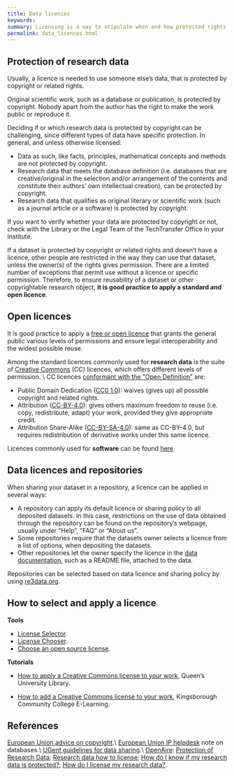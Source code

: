 ```yaml
---
title: Data licences
keywords:
summary: Licensing is a way to stipulate when and how protected rights  in research data (such as copyright) can be used by others.
permalink: data_licences.html
---
```


## Protection of research data
Usually, a licence is needed to use someone else’s data, that is protected by copyright or related rights.


Original scientific work, such as a database or publication, is protected by copyright. Nobody apart from the author has the right to make the work public or reproduce it.

Deciding if or which research data is protected by copyright can be challenging, since different types of data have specific protection. In general, and unless otherwise licensed:
* Data as such, like facts, principles, mathematical concepts and methods are not protected by copyright.
* Research data that meets the database definition (i.e. databases that are creative/original in the selection and/or arrangement of the contents and constitute their authors’ own intellectual creation), can be protected by copyright.
* Research data that qualifies as original literary or scientific work (such as a journal article or a software) is protected by copyright.

If you want to verify whether your data are protected by copyright or not, check with the Library or the Legal Team of the TechTransfer Office in your Institute.

If a dataset is protected by copyright or related rights and doesn’t have a licence, other people are restricted in the way they can use that dataset, unless the owner(s) of the rights gives permission. There are a limited number of exceptions that permit use without a licence or specific permission.
Therefore, to ensure reusability of a dataset or other copyrightable research object, **it is good practice to apply a standard and open licence**.


## Open licences
It is good practice to apply a [free or open licence](https://en.wikipedia.org/wiki/Free_license) that grants the general public various levels of permissions and ensure legal interoperability and the widest possible reuse.

Among the standard licences commonly used for **research data** is the suite of [Creative Commons](https://creativecommons.org/licenses/) (CC) licences, which offers different levels of permission. \\
CC licences [conformant with the “Open Definition”](https://opendefinition.org/licenses/) are:
* Public Domain Dedication ([CC0 1.0](https://creativecommons.org/publicdomain/zero/1.0/)): waives (gives up) all possible copyright and related rights.
* Attribution ([CC-BY-4.0](https://creativecommons.org/licenses/by/4.0/)): gives others maximum freedom to reuse (i.e. copy, redistribute, adapt) your work, provided they give appropriate credit.
* Attribution Share-Alike ([CC-BY-SA-4.0](https://creativecommons.org/licenses/by-sa/4.0/)): same as CC-BY-4.0, but requires redistribution of derivative works under this same licence.

Licences commonly used for **software** can be found [here](https://choosealicense.com/licenses/).

## Data licences and repositories
When sharing your dataset in a repository, a licence can be applied in several ways:
* A repository can apply its default licence or sharing policy to all deposited datasets. In this case, restrictions on the use of data obtained through the repository can be found on the repository’s webpage, usually under “Help”, “FAQ” or “About us”.
* Some repositories require that the datasets owner selects a licence from a list of options, when depositing the datasets.
* Other repositories let the owner specify the licence in the [data documentation](data_documentation), such as a README file, attached to the data.

Repositories can be selected based on data licence and sharing policy by using [re3data.org](https://www.re3data.org/search?query=).

## How to select and apply a licence
**Tools**
* [License Selector](https://ufal.github.io/public-license-selector/).
* [License Chooser](https://creativecommons.org/choose/).
* [Choose an open source license](https://choosealicense.com).

**Tutorials**
* [How to apply a Creative Commons license to your work](https://guides.library.queensu.ca/c.php?g=704790&p=5014948), Queen’s University Library.

* [How to add a Creative Commons license to your work](https://www.youtube.com/watch?v=5QxkuuiZwRU), Kingsborough Community College E-Learning.


## References
[European Union advice on copyright](https://europa.eu/youreurope/business/running-business/intellectual-property/copyright/index_en.htm#shortcut-1).\\
[European Union IP helpdesk](https://www.iprhelpdesk.eu/node/2014) note on databases.\\
[UGent guidelines for data sharing](https://www.ugent.be/en/research/datamanagement/after-research/sharing.htm).\\
[OpenAire](https://www.openaire.eu/faqs#article-id-1100): [Protection of Research Data](https://www.openaire.eu/protection-of-research-data); [Research data how to license](https://www.openaire.eu/research-data-how-to-license/); [How do I know if my research data is protected?](https://www.openaire.eu/how-do-i-know-if-my-research-data-is-protected); [How do I license my research data?](https://www.openaire.eu/how-do-i-license-my-research-data).
